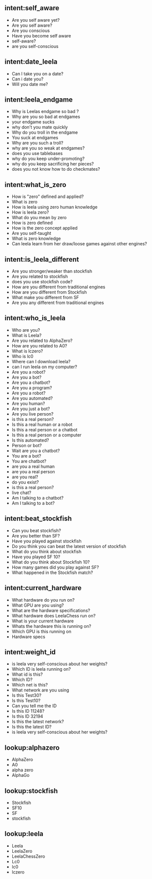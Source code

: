 ## intent:self_aware
- Are you self aware yet?
- Are you self aware?
- Are you conscious
- Have you become self aware
- self-aware?
- are you self-conscious


## intent:date_leela
- Can I take you on a date?
- Can i date you?
- Will you date me?

## intent:leela_endgame
- Why is Leelas endgame so bad ?
- Why are you so bad at endgames
- your endgame sucks
- why don't you mate quickly
- Why do you troll in the endgame
- You suck at endgames
- Why are you such a troll?
- why are you so weak at endgames?
- does you use tablebases
- why do you keep under-promoting?
- why do you keep sacrificing her pieces?
- does you not know how to do checkmates?

## intent:what_is_zero
- How is "zero" defined and applied?
- What is zero
- How is leela using zero human knowledge
- How is leela zero?
- What do you mean by zero
- How is zero defined
- How is the zero concept applied
- Are you self-taught
- What is zero knowledge
- Can leela learn from her draw/loose games against other engines?

## intent:is_leela_different
- Are you stronger/weaker than stockfish
- Are you related to stockfish
- does you use stockfish code?
- How are you different from traditional engines
- How are you different from Stockfish
- What make you different from SF
- Are you any different from traditional engines

## intent:who_is_leela
- Who are you?
- What is Leela?
- Are you related to AlphaZero?
- How are you related to A0?
- What is lczero?
- Who is lc0
- Where can I download leela?
- can I run leela on my computer?
- Are you a robot?
- Are you a bot?
- Are you a chatbot?
- Are you a program?
- Are you a robot?
- Are you automated?
- Are you human?
- Are you just a bot?
- Are you live person?
- is this a real person?
- Is this a real human or a robot
- Is this a real person or a chatbot
- Is this a real person or a computer
- Is this automated?
- Person or bot?
- Wait are you a chatbot?
- You are a bot?
- You are chatbot?
- are you a real human
- are you a real person
- are you real?
- do you exist?
- is this a real person?
- live chat?
- Am I talking to a chatbot?
- Am I talking to a bot?


## intent:beat_stockfish
- Can you beat stockfish?
- Are you better than SF?
- Have you played against stockfish
- Do you think you can beat the latest version of stockfish
- What do you think about stockfish
- Have you played SF 10?
- What do you think about Stockfish 10?
- How many games did you play against SF?
- What happened in the Stockfish match?


## intent:current_hardware
- What hardware do you run on?
- What GPU are you using?
- What are the hardware specifications?
- What hardware does LeelaChess run on?
- What is your current hardware
- Whats the hardware this is running on?
- Which GPU is this running on
- Hardware specs

## intent:weight_id
- is leela very self-conscious about her weights?
- Which ID is leela running on?
- What id is this?
- Which ID?
- Which net is this?
- What network are you using
- Is this Test30?
- Is this Test10?
- Can you tell me the ID
- Is this ID 11248?
- Is this ID 32194
- Is this the latest network?
- Is this the latest ID?
- is leela very self-conscious about her weights?


## lookup:alphazero
- AlphaZero
- A0
- alpha zero
- AlphaGo

## lookup:stockfish
- Stockfish
- SF10
- SF
- stockfish

## lookup:leela
- Leela
- LeelaZero
- LeelaChessZero
- Lc0
- lc0
- lczero
